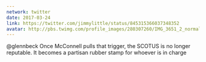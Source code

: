 ```yaml
---
network: twitter
date: 2017-03-24
link: https://twitter.com/jimmylittle/status/845315366037348352
avatar: http://pbs.twimg.com/profile_images/280307260/IMG_3651_2_normal.jpg
---
```


@glennbeck Once McConnell pulls that trigger, the SCOTUS is no longer reputable. It becomes a partisan rubber stamp for whoever is in charge
